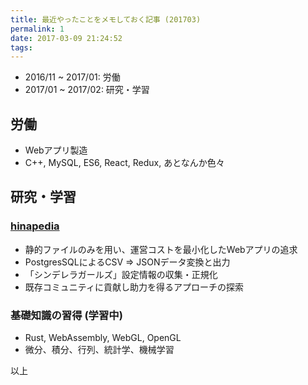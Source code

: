 ```yaml
---
title: 最近やったことをメモしておく記事 (201703)
permalink: 1
date: 2017-03-09 21:24:52
tags:
---
```


* 2016/11 ~ 2017/01: 労働
* 2017/01 ~ 2017/02: 研究・学習

## 労働
* Webアプリ製造
* C++, MySQL, ES6, React, Redux, あとなんか色々

## 研究・学習

### [hinapedia](https://tottokotkd.gitlab.io/hinapedia/)
* 静的ファイルのみを用い、運営コストを最小化したWebアプリの追求
* PostgresSQLによるCSV => JSONデータ変換と出力
* 「シンデレラガールズ」設定情報の収集・正規化
* 既存コミュニティに貢献し助力を得るアプローチの探索

### 基礎知識の習得 (学習中)
* Rust, WebAssembly, WebGL, OpenGL
* 微分、積分、行列、統計学、機械学習

以上